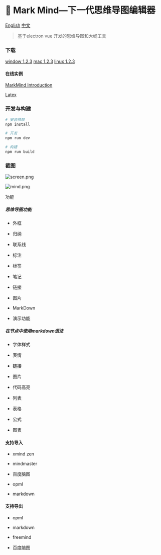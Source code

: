 # :wave: Mark Mind—下一代思维导图编辑器

[English](https://github.com/MarkMindLtd/Mark-Mind)   [中文](https://github.com/MarkMindLtd/Mark-Mind/blob/main/README%20-%20zh.md)

> 基于electron vue 开发的思维导图和大纲工具

### 下载

[window 1.2.3](https://github.com/MarkMindLtd/Mark-Mind/releases/download/v1.2.3/Mark.Mind.Setup.1.2.3.exe)
[mac 1.2.3](https://github.com/MarkMindLtd/Mark-Mind/releases/download/v1.2.3/Mark.Mind-1.2.3.dmg)
[linux 1.2.3](https://github.com/MarkMindLtd/Mark-Mind/releases/download/v1.2.3/Mark.Mind-1.2.3.AppImage)


#### 在线实例

[MarkMind Introduction](http://www.ckminder.cn/minder/share/4033e5c0176911eb9228b57b686e3963)

[Latex](http://www.ckminder.cn/minder/share/aea53ae0178711ebb397f5d294d32da7)

### 开发与构建

```bash
# 安装依赖
npm install

# 开发
npm run dev

# 构建
npm run build
```

### 截图

![screen.png](https://i.loli.net/2020/11/19/2EXh9HCOodcQN5G.png)

![mind.png](https://i.loli.net/2020/11/20/P6SQ24gJ5jXHfpi.png)

功能

##### 思维导图功能

- 外框

- 归纳

- 联系线

- 标注

- 标签

- 笔记

- 链接

- 图片

- MarkDown

- 演示功能

##### 在节点中使用markdown语法

- 字体样式

- 表情

- 链接

- 图片

- 代码高亮

- 列表

- 表格

- 公式

- 图表

#### 支持导入

- xmind zen

- mindmaster

- 百度脑图

- opml

- markdown

#### 支持导出

- opml

- markdown

- freemind

- 百度脑图
